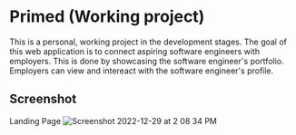 
# Primed (Working project)
This is a personal, working project in the development stages. The goal of this web application is to connect aspiring software engineers with employers. This is done by showcasing the software engineer's portfolio. Employers can view and intereact with the software engineer's profile. 

## Screenshot 

Landing Page
![Screenshot 2022-12-29 at 2 08 34 PM](https://user-images.githubusercontent.com/77410880/210015603-5a0198c8-62eb-4f97-b30f-8178b7fa82ea.png)

